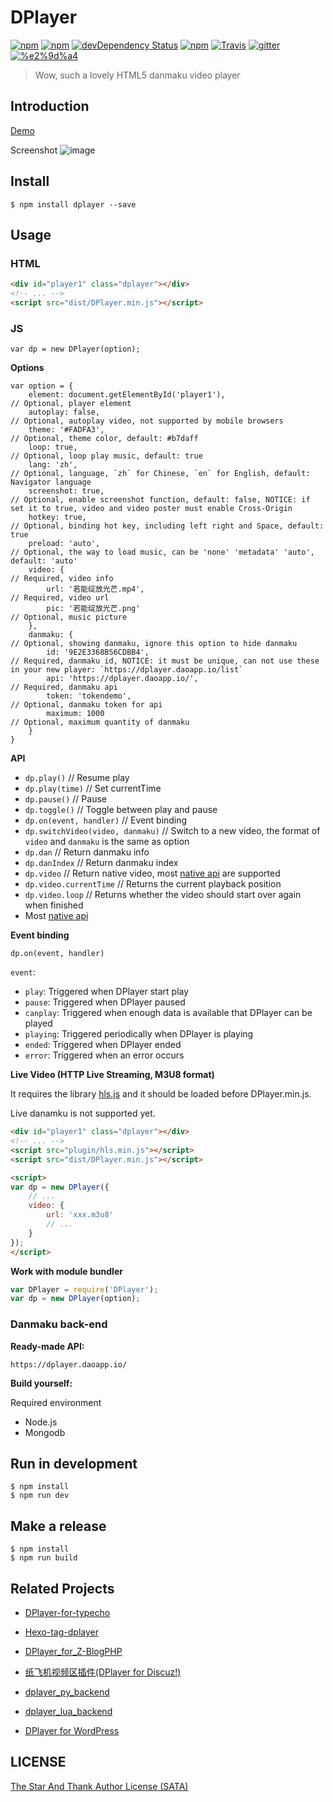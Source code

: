 # DPlayer

[![npm](https://img.shields.io/npm/v/dplayer.svg?style=flat-square)](https://www.npmjs.com/package/dplayer)
[![npm](https://img.shields.io/npm/l/dplayer.svg?style=flat-square)](https://github.com/DIYgod/DPlayer/blob/master/LICENSE)
[![devDependency Status](https://img.shields.io/david/dev/DIYgod/dplayer.svg?style=flat-square)](https://david-dm.org/DIYgod/DPlayer#info=devDependencies)
[![npm](https://img.shields.io/npm/dt/dplayer.svg?style=flat-square)](https://www.npmjs.com/package/dplayer)
[![Travis](https://img.shields.io/travis/DIYgod/DPlayer.svg?style=flat-square)](https://travis-ci.org/DIYgod/DPlayer)
[![gitter](https://img.shields.io/gitter/room/DIYgod/DPlayer.svg?style=flat-square)](https://gitter.im/diygod233/dplayer)
[![%e2%9d%a4](https://img.shields.io/badge/made%20with-%e2%9d%a4-ff69b4.svg?style=flat-square)](https://www.anotherhome.net/)

> Wow, such a lovely HTML5 danmaku video player

## Introduction

[Demo](http://dplayer.js.org/)

Screenshot
![image](http://i.imgur.com/207ch36.jpg)

## Install

```
$ npm install dplayer --save
```

## Usage

### HTML

```HTML
<div id="player1" class="dplayer"></div>
<!-- ... -->
<script src="dist/DPlayer.min.js"></script>
```

### JS

```JS
var dp = new DPlayer(option);
```

**Options**

```JS
var option = {
    element: document.getElementById('player1'),                       // Optional, player element
    autoplay: false,                                                   // Optional, autoplay video, not supported by mobile browsers
    theme: '#FADFA3',                                                  // Optional, theme color, default: #b7daff
    loop: true,                                                        // Optional, loop play music, default: true
    lang: 'zh',                                                        // Optional, language, `zh` for Chinese, `en` for English, default: Navigator language
    screenshot: true,                                                  // Optional, enable screenshot function, default: false, NOTICE: if set it to true, video and video poster must enable Cross-Origin
    hotkey: true,                                                      // Optional, binding hot key, including left right and Space, default: true
    preload: 'auto',                                                   // Optional, the way to load music, can be 'none' 'metadata' 'auto', default: 'auto'
    video: {                                                           // Required, video info
        url: '若能绽放光芒.mp4',                                         // Required, video url
        pic: '若能绽放光芒.png'                                          // Optional, music picture
    },
    danmaku: {                                                         // Optional, showing danmaku, ignore this option to hide danmaku
        id: '9E2E3368B56CDBB4',                                        // Required, danmaku id, NOTICE: it must be unique, can not use these in your new player: `https://dplayer.daoapp.io/list`
        api: 'https://dplayer.daoapp.io/',                             // Required, danmaku api
        token: 'tokendemo',                                            // Optional, danmaku token for api
        maximum: 1000                                                  // Optional, maximum quantity of danmaku
    }
}
```

**API**

+ `dp.play()`                       // Resume play
+ `dp.play(time)`                   // Set currentTime
+ `dp.pause()`                      // Pause
+ `dp.toggle()`                     // Toggle between play and pause
+ `dp.on(event, handler)`           // Event binding
+ `dp.switchVideo(video, danmaku)`  // Switch to a new video, the format of `video` and `danmaku` is the same as option
+ `dp.dan`                          // Return danmaku info
+ `dp.danIndex`                     // Return danmaku index
+ `dp.video`                        // Return native video, most [native api](http://www.w3schools.com/tags/ref_av_dom.asp) are supported
 + `dp.video.currentTime`           // Returns the current playback position
 + `dp.video.loop`                  // Returns whether the video should start over again when finished
 + Most [native api](http://www.w3schools.com/tags/ref_av_dom.asp)

**Event binding**

`dp.on(event, handler)`

`event`:
+ `play`: Triggered when DPlayer start play
+ `pause`: Triggered when DPlayer paused
+ `canplay`: Triggered when enough data is available that DPlayer can be played
+ `playing`: Triggered periodically when DPlayer is playing
+ `ended`: Triggered when DPlayer ended
+ `error`: Triggered when an error occurs

**Live Video (HTTP Live Streaming, M3U8 format)**

It requires the library [hls.js](https://github.com/dailymotion/hls.js) and it should be loaded before DPlayer.min.js.

Live danamku is not supported  yet.

```HTML
<div id="player1" class="dplayer"></div>
<!-- ... -->
<script src="plugin/hls.min.js"></script>
<script src="dist/DPlayer.min.js"></script>

<script>
var dp = new DPlayer({
    // ...
    video: {
        url: 'xxx.m3u8'
        // ...
    }
});
</script>
```

**Work with module bundler**

```js
var DPlayer = require('DPlayer');
var dp = new DPlayer(option);
```

### Danmaku back-end

**Ready-made API:**

`https://dplayer.daoapp.io/`

**Build yourself:**

Required environment

- Node.js
- Mongodb

## Run in development

```
$ npm install
$ npm run dev
```

## Make a release

```
$ npm install
$ npm run build
```

## Related Projects

- [DPlayer-for-typecho](https://github.com/volio/DPlayer-for-typecho)

- [Hexo-tag-dplayer](https://github.com/NextMoe/hexo-tag-dplayer)

- [DPlayer_for_Z-BlogPHP](https://github.com/fghrsh/DPlayer_for_Z-BlogPHP)

- [纸飞机视频区插件(DPlayer for Discuz!)](https://coding.net/u/Click_04/p/video/git)

- [dplayer_py_backend](https://github.com/dixyes/dplayer_py_backend)

- [dplayer_lua_backend](https://github.com/dixyes/dplayer_lua_backend)

- [DPlayer for WordPress](https://github.com/BlueCocoa/DPlayer-WordPress)

## LICENSE

[The Star And Thank Author License (SATA)](https://github.com/DIYgod/DPlayer/blob/master/LICENSE)